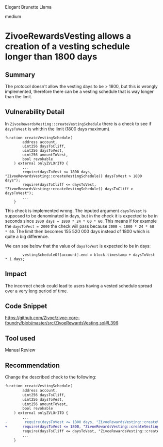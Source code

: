 Elegant Brunette Llama

medium

# ZivoeRewardsVesting allows a creation of a vesting schedule longer than 1800 days

## Summary

The protocol doesn't allow the vesting days to be > 1800, but this is wrongly implemented, therefore there can be a vesting schedule that is way longer than the limit.

## Vulnerability Detail

In `ZivoeRewardsVesting::createVestingSchedule` there is a check to see if `daysToVest` is whithin the limit (1800 days maximum).
```solidity
function createVestingSchedule(
        address account, 
        uint256 daysToCliff, 
        uint256 daysToVest, 
        uint256 amountToVest, 
        bool revokable
    ) external onlyZVLOrITO {
        ...
        require(daysToVest <= 1800 days, "ZivoeRewardsVesting::createVestingSchedule() daysToVest > 1800 days");
        require(daysToCliff <= daysToVest, "ZivoeRewardsVesting::createVestingSchedule() daysToCliff > daysToVest");
        ...
    }
```

This check is implemented wrong. The inputed argument `daysToVest` is supposed to be denominated in days, but in the check it is expected to be in seconds since `1800 days = 1800 * 24 * 60 * 60`. This means if for example the `daysToVest = 2000` the check will pass because `2000 < 1800 * 24 * 60 * 60`. The limit then becomes 155 520 000 days instead of 1800 which is quite a big difference.

We can see below that the value of `daysToVest` is expected to be in days:

```solidity
        vestingScheduleOf[account].end = block.timestamp + daysToVest * 1 days;
```

## Impact

The incorrect check could lead to users having a vested schedule spread over a very long period of time.

## Code Snippet

https://github.com/Zivoe/zivoe-core-foundry/blob/master/src/ZivoeRewardsVesting.sol#L396

## Tool used

Manual Review

## Recommendation

Change the described check to the following:

```diff
function createVestingSchedule(
        address account, 
        uint256 daysToCliff, 
        uint256 daysToVest, 
        uint256 amountToVest, 
        bool revokable
    ) external onlyZVLOrITO {
        ...
-        require(daysToVest <= 1800 days, "ZivoeRewardsVesting::createVestingSchedule() daysToVest > 1800 days");
+       require(daysToVest <= 1800, "ZivoeRewardsVesting::createVestingSchedule() daysToVest > 1800 days");
        require(daysToCliff <= daysToVest, "ZivoeRewardsVesting::createVestingSchedule() daysToCliff > daysToVest");
        ...
    }
```
